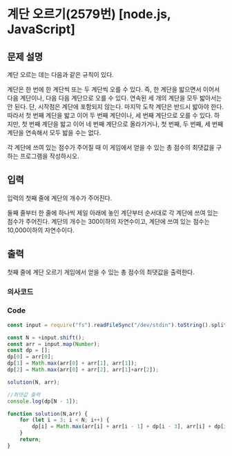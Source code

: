 # 계단 오르기(2579번) [node.js, JavaScript] 

## 문제 설명
계단 오르는 데는 다음과 같은 규칙이 있다.

계단은 한 번에 한 계단씩 또는 두 계단씩 오를 수 있다. 즉, 한 계단을 밟으면서 이어서 다음 계단이나, 다음 다음 계단으로 오를 수 있다.
연속된 세 개의 계단을 모두 밟아서는 안 된다. 단, 시작점은 계단에 포함되지 않는다.
마지막 도착 계단은 반드시 밟아야 한다.
따라서 첫 번째 계단을 밟고 이어 두 번째 계단이나, 세 번째 계단으로 오를 수 있다. 하지만, 첫 번째 계단을 밟고 이어 네 번째 계단으로 올라가거나, 첫 번째, 두 번째, 세 번째 계단을 연속해서 모두 밟을 수는 없다.

각 계단에 쓰여 있는 점수가 주어질 때 이 게임에서 얻을 수 있는 총 점수의 최댓값을 구하는 프로그램을 작성하시오.

## 입력
입력의 첫째 줄에 계단의 개수가 주어진다.

둘째 줄부터 한 줄에 하나씩 제일 아래에 놓인 계단부터 순서대로 각 계단에 쓰여 있는 점수가 주어진다. 계단의 개수는 300이하의 자연수이고, 계단에 쓰여 있는 점수는 10,000이하의 자연수이다.

## 출력
첫째 줄에 계단 오르기 게임에서 얻을 수 있는 총 점수의 최댓값을 출력한다.

### 의사코드 


### Code
```js
const input = require("fs").readFileSync("/dev/stdin").toString().split("\n"); 

const N = +input.shift();
const arr = input.map(Number);
const dp = [];
dp[0] = arr[0];
dp[1] = Math.max(arr[0] + arr[1], arr[1]);
dp[2] = Math.max(arr[0] + arr[2], arr[1]+arr[2]);

solution(N, arr);

//최댓값 출력
console.log(dp[N - 1]);

function solution(N,arr) {
    for (let i = 3; i < N; i++) {
        dp[i] = Math.max(arr[i] + arr[i - 1] + dp[i - 3], arr[i] + dp[i - 2]);
    }
    return;
}
```
